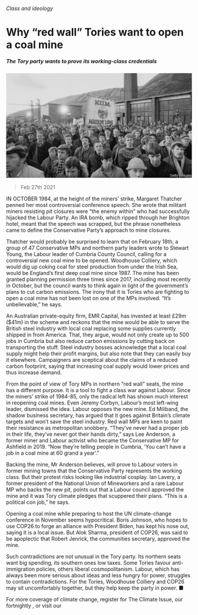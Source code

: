 ###### Class and ideology

# Why “red wall” Tories want to open a coal mine 

##### The Tory party wants to prove its working-class credentials 

![image](images/20210227_BRP002_0.jpg) 

> Feb 27th 2021 


IN OCTOBER 1984, at the height of the miners’ strike, Margaret Thatcher penned her most controversial conference speech. She wrote that militant miners resisting pit closures were “the enemy within” who had successfully hijacked the Labour Party. An IRA bomb, which ripped through her Brighton hotel, meant that the speech was scrapped, but the phrase nonetheless came to define the Conservative Party’s approach to mine closures.


Thatcher would probably be surprised to learn that on February 18th, a group of 47 Conservative MPs and northern party leaders wrote to Stewart Young, the Labour leader of Cumbria County Council, calling for a controversial new coal mine to be opened. Woodhouse Colliery, which would dig up coking coal for steel production from under the Irish Sea, would be England’s first deep coal mine since 1987. The mine has been granted planning permission three times since 2017, including most recently in October, but the council wants to think again in light of the government’s plans to cut carbon emissions. The irony that it is Tories who are fighting to open a coal mine has not been lost on one of the MPs involved. “It’s unbelievable,” he says.



An Australian private-equity firm, EMR Capital, has invested at least £29m ($41m) in the scheme and reckons that the mine would be able to serve the British steel industry with local coal replacing some supplies currently shipped in from America. That, they argue, would not only create up to 500 jobs in Cumbria but also reduce carbon emissions by cutting back on transporting the stuff. Steel industry bosses acknowledge that a local coal supply might help their profit margins, but also note that they can easily buy it elsewhere. Campaigners are sceptical about the claims of a reduced carbon footprint, saying that increasing coal supply would lower prices and thus increase demand.


From the point of view of Tory MPs in northern “red wall” seats, the mine has a different purpose. It is a tool to fight a class war against Labour. Since the miners’ strike of 1984-85, only the radical left has shown much interest in reopening coal mines. Even Jeremy Corbyn, Labour’s most left-wing leader, dismissed the idea. Labour opposes the new mine. Ed Miliband, the shadow business secretary, has argued that it goes against Britain’s climate targets and won’t save the steel industry. Red wall MPs are keen to paint their resistance as metropolitan snobbery. “They’ve never had a proper job in their life, they’ve never got their hands dirty,” says Lee Anderson, a former miner and Labour activist who became the Conservative MP for Ashfield in 2019. “Now they’re telling people in Cumbria, ‘You can’t have a job in a coal mine at 60 grand a year’.”


Backing the mine, Mr Anderson believes, will prove to Labour voters in former mining towns that the Conservative Party represents the working class. But their protest risks looking like industrial cosplay. Ian Lavery, a former president of the National Union of Mineworkers and a rare Labour MP who backs the new pit, points out that a Labour council approved the mine and it was Tory climate pledges that scuppered their plans. “This is a political con job,” he says.


Opening a coal mine while preparing to host the UN climate-change conference in November seems hypocritical. Boris Johnson, who hopes to use COP26 to forge an alliance with President Biden, has kept his nose out, saying it is a local issue. But Alok Sharma, president of COP26, was said to be apoplectic that Robert Jenrick, the communities secretary, approved the mine.


Such contradictions are not unusual in the Tory party. Its northern seats want big spending, its southern ones low taxes. Some Tories favour anti-immigration policies, others liberal cosmopolitanism. Labour, which has always been more serious about ideas and less hungry for power, struggles to contain contradictions. For the Tories, Woodhouse Colliery and COP26 may sit uncomfortably together, but they help keep the party in power. ■


For more coverage of climate change, register for The Climate Issue, our fortnightly , or visit our 

